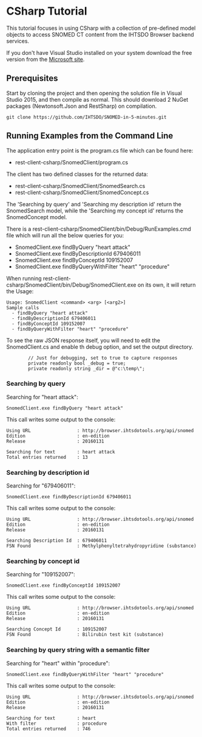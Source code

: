 CSharp Tutorial
===============

This tutorial focuses in using CSharp with a collection of pre-defined model objects to access SNOMED CT content from the IHTSDO Browser backend services.

If you don't have Visual Studio installed on your system download the free version from the [Microsoft site](https://www.microsoft.com/en-au/download/details.aspx?id=44914).

Prerequisites
-------------
Start by cloning the project and then opening the solution file in Visual Studio 2015, and then compile as normal. 
This should download 2 NuGet packages (Newtonsoft.Json and RestSharp) on compilation.

```
git clone https://github.com/IHTSDO/SNOMED-in-5-minutes.git
```


Running Examples from the Command Line
--------------------------------------
The application entry point is the program.cs file which can be found here:

* rest-client-csharp/SnomedClient/program.cs

The client has two defined classes for the returned data:

* rest-client-csharp/SnomedClient/SnomedSearch.cs
* rest-client-csharp/SnomedClient/SnomedConcept.cs

The 'Searching by query' and 'Searching my description id' return the SnomedSearch model, while the 'Searching my concept id' returns the SnomedConcept model.



There is a rest-client-csharp/SnomedClient/bin/Debug/RunExamples.cmd file which will run all the below queries for you:

* SnomedClient.exe findByQuery "heart attack"
* SnomedClient.exe findByDescriptionId 679406011
* SnomedClient.exe findByConceptId 109152007
* SnomedClient.exe findByQueryWithFilter "heart" "procedure"

When running rest-client-csharp/SnomedClient/bin/Debug/SnomedClient.exe on its own, it will return the Usage:

```
Usage: SnomedClient <command> <arg> [<arg2>]
Sample calls
  - findByQuery "heart attack"
  - findByDescriptionId 679406011
  - findByConceptId 109152007
  - findByQueryWithFilter "heart" "procedure"
```

To see the raw JSON response itself, you will need to edit the SnomedClient.cs and enable th debug option, and set the output directory.

```
        // Just for debugging, set to true to capture responses
        private readonly bool _debug = true;
        private readonly string _dir = @"c:\temp\";
```

### Searching by query

Searching for "heart attack":
```
SnomedClient.exe findByQuery "heart attack"
```

This call writes some output to the console:

```
Using URL                 : http://browser.ihtsdotools.org/api/snomed
Edition                   : en-edition
Release                   : 20160131

Searching for text        : heart attack
Total entries returned    : 13
``` 

### Searching by description id

Searching for "679406011":
```
SnomedClient.exe findByDescriptionId 679406011
```

This call writes some output to the console:

```
Using URL                 : http://browser.ihtsdotools.org/api/snomed
Edition                   : en-edition
Release                   : 20160131

Searching Description Id  : 679406011
FSN Found                 : Methylphenyltetrahydropyridine (substance)
``` 

### Searching by concept id

Searching for "109152007":
```
SnomedClient.exe findByConceptId 109152007
```

This call writes some output to the console:

```
Using URL                 : http://browser.ihtsdotools.org/api/snomed
Edition                   : en-edition
Release                   : 20160131

Searching Concept Id      : 109152007
FSN Found                 : Bilirubin test kit (substance)
``` 

### Searching by query string with a semantic filter

Searching for "heart" within "procedure":
```
SnomedClient.exe findByQueryWithFilter "heart" "procedure"
```

This call writes some output to the console:

```
Using URL                 : http://browser.ihtsdotools.org/api/snomed
Edition                   : en-edition
Release                   : 20160131

Searching for text        : heart
With filter               : procedure
Total entries returned    : 746
``` 
